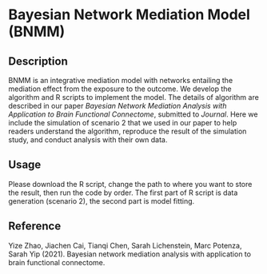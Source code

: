 # Bayesian Network Mediation Model (BNMM)

## Description

BNMM is an integrative mediation model with networks entailing the mediation effect from the exposure to the outcome. We develop the algorithm and R scripts to implement the model. The details of algorithm are described in our paper *Bayesian Network Mediation Analysis with Application to Brain Functional Connectome*, submitted to *Journal*. Here we include the simulation of scenario 2 that we used in our paper to help readers understand the algorithm, reproduce the result of the simulation study, and conduct analysis with their own data.


## Usage

Please download the R script, change the path to where you want to store the result, then run the code by order. The first part of R script is data generation (scenario 2), the second part is model fitting. 


## Reference
Yize Zhao, Jiachen Cai, Tianqi Chen, Sarah Lichenstein, Marc Potenza, Sarah Yip (2021). Bayesian network mediation analysis with application to brain functional connectome.
